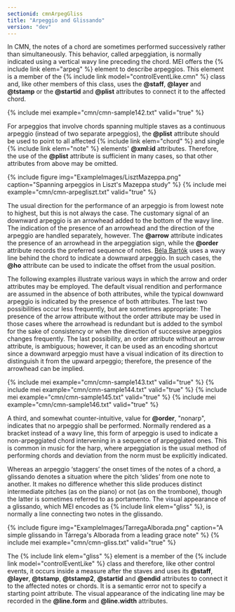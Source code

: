 ```yaml
---
sectionid: cmnArpegGliss
title: "Arpeggio and Glissando"
version: "dev"
---
```


In CMN, the notes of a chord are sometimes performed successively rather than simultaneously. This behavior, called arpeggiation, is normally indicated using a vertical wavy line preceding the chord. MEI offers the {% include link elem="arpeg" %} element to describe arpeggios. This element is a member of the {% include link model="controlEventLike.cmn" %} class and, like other members of this class, uses the **@staff**, **@layer** and **@tstamp** or the **@startid** and **@plist** attributes to connect it to the affected chord.

{% include mei example="cmn/cmn-sample142.txt" valid="true" %}

For arpeggios that involve chords spanning multiple staves as a continuous arpeggio (instead of two separate arpeggios), the **@plist** attribute should be used to point to all affected {% include link elem="chord" %} and single {% include link elem="note" %} elements' **@xml:id** attributes. Therefore, the use of the **@plist** attribute is sufficient in many cases, so that other attributes from above may be omitted.

{% include figure img="ExampleImages/LisztMazeppa.png" caption="Spanning arpeggios in Liszt's Mazeppa study" %}
{% include mei example="cmn/cmn-arpegliszt.txt" valid="true" %}

The usual direction for the performance of an arpeggio is from lowest note to highest, but this is not always the case. The customary signal of an downward arpeggio is an arrowhead added to the bottom of the wavy line. The indication of the presence of an arrowhead and the direction of the arpeggio are handled separately, however. The **@arrow** attribute indicates the presence of an arrowhead in the arpeggiation sign, while the **@order** attribute records the preferred sequence of notes.
[Béla Bartók](https://en.wikipedia.org/wiki/B%C3%A9la_Bart%C3%B3k) uses a wavy line behind the chord to indicate a downward arpeggio. In such cases, the **@ho** attribute can be used to indicate the offset from the usual position.

The following examples illustrate various ways in which the arrow and order attributes may be employed. The default visual rendition and performance are assumed in the absence of both attributes, while the typical downward arpeggio is indicated by the presence of both attributes. The last two possibilities occur less frequently, but are sometimes appropriate: The presence of the arrow attribute without the order attribute may be used in those cases where the arrowhead is redundant but is added to the symbol for the sake of consistency or when the direction of successive arpeggios changes frequently. The last possibility, an order attribute without an arrow attribute, is ambiguous; however, it can be used as an encoding shortcut since a downward arpeggio must have a visual indication of its direction to distinguish it from the upward arpeggio; therefore, the presence of the arrowhead can be implied.

{% include mei example="cmn/cmn-sample143.txt" valid="true" %}
{% include mei example="cmn/cmn-sample144.txt" valid="true" %}
{% include mei example="cmn/cmn-sample145.txt" valid="true" %}
{% include mei example="cmn/cmn-sample146.txt" valid="true" %}

A third, and somewhat counter-intuitive, value for **@order**, "nonarp", indicates that no arpeggio shall be performed. Normally rendered as a bracket instead of a wavy line, this form of arpeggio is used to indicate a non-arpeggiated chord intervening in a sequence of arpeggiated ones. This is common in music for the harp, where arpeggiation is the usual method of performing chords and deviation from the norm must be explicitly indicated.

Whereas an arpeggio ‘staggers’ the onset times of the notes of a chord, a glissando denotes a situation where the pitch ‘slides’ from one note to another. It makes no difference whether this slide produces distinct intermediate pitches (as on the piano) or not (as on the trombone), though the latter is sometimes referred to as portamento. The visual appearance of a glissando, which MEI encodes as {% include link elem="gliss" %}, is normally a line connecting two notes in the glissando.

{% include figure img="ExampleImages/TarregaAlborada.png" caption="A simple glissando in Tárrega's Alborada from a leading grace note" %}
{% include mei example="cmn/cmn-gliss.txt" valid="true" %}

The {% include link elem="gliss" %} element is a member of the {% include link model="controlEventLike" %} class and therefore, like other control events, it occurs inside a measure after the staves and uses its **@staff**, **@layer**, **@tstamp**, **@tstamp2**, **@startid** and **@endid** attributes to connect it to the affected notes or chords. It is a semantic error not to specify a starting point attribute. The visual appearance of the indicating line may be recorded in the **@line.form** and **@line.width** attributes.
